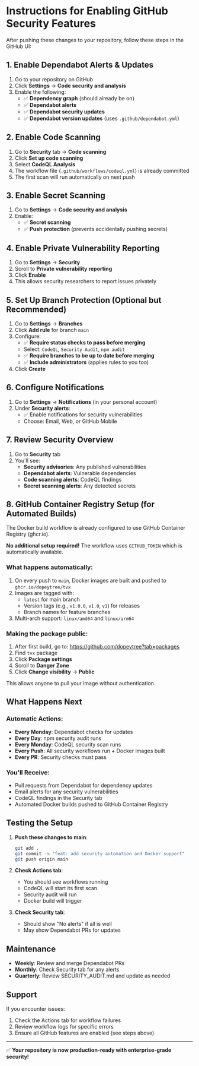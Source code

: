 # Instructions for Enabling GitHub Security Features

After pushing these changes to your repository, follow these steps in the GitHub UI:

## 1. Enable Dependabot Alerts & Updates

1. Go to your repository on GitHub
2. Click **Settings** → **Code security and analysis**
3. Enable the following:
   - ✅ **Dependency graph** (should already be on)
   - ✅ **Dependabot alerts**
   - ✅ **Dependabot security updates**
   - ✅ **Dependabot version updates** (uses `.github/dependabot.yml`)

## 2. Enable Code Scanning

1. Go to **Security** tab → **Code scanning**
2. Click **Set up code scanning**
3. Select **CodeQL Analysis**
4. The workflow file (`.github/workflows/codeql.yml`) is already committed
5. The first scan will run automatically on next push

## 3. Enable Secret Scanning

1. Go to **Settings** → **Code security and analysis**
2. Enable:
   - ✅ **Secret scanning**
   - ✅ **Push protection** (prevents accidentally pushing secrets)

## 4. Enable Private Vulnerability Reporting

1. Go to **Settings** → **Security**
2. Scroll to **Private vulnerability reporting**
3. Click **Enable**
4. This allows security researchers to report issues privately

## 5. Set Up Branch Protection (Optional but Recommended)

1. Go to **Settings** → **Branches**
2. Click **Add rule** for branch `main`
3. Configure:
   - ✅ **Require status checks to pass before merging**
   - Select: `CodeQL`, `Security Audit`, `npm audit`
   - ✅ **Require branches to be up to date before merging**
   - ✅ **Include administrators** (applies rules to you too)
4. Click **Create**

## 6. Configure Notifications

1. Go to **Settings** → **Notifications** (in your personal account)
2. Under **Security alerts**:
   - ✅ Enable notifications for security vulnerabilities
   - Choose: Email, Web, or GitHub Mobile

## 7. Review Security Overview

1. Go to **Security** tab
2. You'll see:
   - **Security advisories**: Any published vulnerabilities
   - **Dependabot alerts**: Vulnerable dependencies
   - **Code scanning alerts**: CodeQL findings
   - **Secret scanning alerts**: Any detected secrets

## 8. GitHub Container Registry Setup (for Automated Builds)

The Docker build workflow is already configured to use GitHub Container Registry (ghcr.io).

**No additional setup required!** The workflow uses `GITHUB_TOKEN` which is automatically available.

### What happens automatically:

1. On every push to `main`, Docker images are built and pushed to `ghcr.io/dopeytree/tvx`
2. Images are tagged with:
   - `latest` for main branch
   - Version tags (e.g., `v1.0.0`, `v1.0`, `v1`) for releases
   - Branch names for feature branches
3. Multi-arch support: `linux/amd64` and `linux/arm64`

### Making the package public:

1. After first build, go to: https://github.com/dopeytree?tab=packages
2. Find `tvx` package
3. Click **Package settings**
4. Scroll to **Danger Zone**
5. Click **Change visibility** → **Public**

This allows anyone to pull your image without authentication.

## What Happens Next

### Automatic Actions:

- **Every Monday**: Dependabot checks for updates
- **Every Day**: npm security audit runs
- **Every Monday**: CodeQL security scan runs
- **Every Push**: All security workflows run + Docker images built
- **Every PR**: Security checks must pass

### You'll Receive:

- Pull requests from Dependabot for dependency updates
- Email alerts for any security vulnerabilities
- CodeQL findings in the Security tab
- Automated Docker builds pushed to GitHub Container Registry

## Testing the Setup

1. **Push these changes to main**:
   ```bash
   git add .
   git commit -m "feat: add security automation and Docker support"
   git push origin main
   ```

2. **Check Actions tab**:
   - You should see workflows running
   - CodeQL will start its first scan
   - Security audit will run
   - Docker build will trigger

3. **Check Security tab**:
   - Should show "No alerts" if all is well
   - May show Dependabot PRs for updates

## Maintenance

- **Weekly**: Review and merge Dependabot PRs
- **Monthly**: Check Security tab for any alerts
- **Quarterly**: Review SECURITY_AUDIT.md and update as needed

## Support

If you encounter issues:
1. Check the Actions tab for workflow failures
2. Review workflow logs for specific errors
3. Ensure all GitHub features are enabled (see steps above)

---

✅ **Your repository is now production-ready with enterprise-grade security!**
